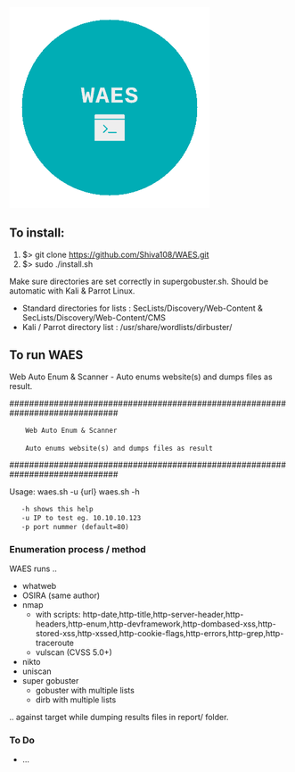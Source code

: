 
![GitHub Logo](logo_transparent.png)

## To install:

1. $> git clone https://github.com/Shiva108/WAES.git
2. $> sudo ./install.sh

Make sure directories are set correctly in supergobuster.sh.
Should be automatic with Kali & Parrot Linux.
* Standard directories for lists    : SecLists/Discovery/Web-Content & SecLists/Discovery/Web-Content/CMS
* Kali / Parrot directory list      : /usr/share/wordlists/dirbuster/


## To run WAES
Web Auto Enum &amp; Scanner - Auto enums website(s) and dumps files as result.

##############################################################################

        Web Auto Enum & Scanner

        Auto enums website(s) and dumps files as result

##############################################################################

Usage: waes.sh -u {url}
       waes.sh -h

       -h shows this help
       -u IP to test eg. 10.10.10.123
       -p port nummer (default=80)




### Enumeration process / method

WAES runs ..

+ whatweb
+ OSIRA (same author)
+ nmap
  - with scripts: http-date,http-title,http-server-header,http-headers,http-enum,http-devframework,http-dombased-xss,http-stored-xss,http-xssed,http-cookie-flags,http-errors,http-grep,http-traceroute
  - vulscan (CVSS 5.0+)
+ nikto
+ uniscan
+ super gobuster
  - gobuster with multiple lists
  - dirb with multiple lists


.. against target while dumping results files in report/ folder.


### To Do
+ ...
